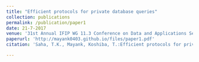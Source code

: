 ```yaml
---
title: "Efficient protocols for private database queries"
collection: publications
permalink: /publication/paper1
date: 21-7-2017
venue: '31st Annual IFIP WG 11.3 Conference on Data and Applications Security and Privacy (DBSec 17)'
paperurl: 'http://mayank0403.github.io/files/paper1.pdf'
citation: 'Saha, T.K., Mayank, Koshiba, T.:Efficient protocols for private database queries. In: Livraga G., Zhu S. (eds) Data and Applications Security and Privacy XXXI. DBSec 2017. LNCS 10359, pp. 337-348. Springer, Cham (2017)'

---
```

